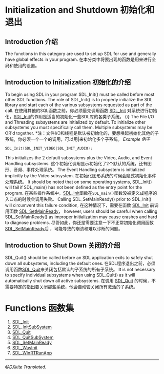 # Initialization and Shutdown 初始化和退出
 
## Introduction 介绍
The functions in this category are used to set up SDL for use and generally have global effects in your program.
在本分类中将要出现的函数是用来进行全局和使用的设置。
## Introduction to Initialization 初始化的介绍
To begin using SDL in your program SDL_Init() must be called before most other SDL functions. The role of SDL_Init() is to properly initialize the SDL library and start each of the various subsystems requested as part of the call.
在使用其他的SQL函数之前，你必须最先调用函数 [SDL_Init](../Functions/SDL_Init.md) 对系统进行初始化，[SDL_Init](../Functions/SDL_Init.md)的作用是适当的初始化一些SDL库的各类子系统。
{i} The File I/O and Threading subsystems are initialized by default. To initialize other subsystems you must specifically call them. Multiple subsystems may be OR'd together.
*注：文件I/O和线程是默认被初始化的，要想唤起初始化其他的子系统，你必须一个一个的调用，可以用|来初始化多个子系统。
*Example 例子*
```c
SDL_Init(SDL_INIT_VIDEO|SDL_INIT_AUDIO);
```
This initializes the 2 default subsystems plus the Video, Audio, and Event Handling subsystems.
这个初始化调用显示初始化了2个默认的系统，还有图形、音频、事件处理系统。
The Event Handling subsystem is initialized implicitly by the Video subsystem.
在初始化图形系统的时候会隐式初始化事件处理系统。
It should be noted that on some operating systems, SDL_Init() will fail if SDL_main() has not been defined as the entry point for the program.
在某些操作系统中，[SDL_Init](../Functions/SDL_Init.md)函数在`SDL_main()`函数没被定义成程序的入口点的时候会调用失败。
Calling SDL_SetMainReady() prior to SDL_Init() will circumvent this failure condition,
在这种情况下，需要在函数 [SDL_Init](../Functions/SDL_Init.md) 前调用函数 [SDL_SetMainReady](../Functions/SDL_SetMainReady.md)，
however, users should be careful when calling SDL_SetMainReady() as improper initialization may cause crashes and hard to diagnose problems. 
尽管如此，你还是需要注意一下不正常初始化调用函数 [SDL_SetMainReady](../Functions/SDL_SetMainReady.md)后 ，可能导致的崩溃和难以诊断的问题。

## Introduction to Shut Down 关闭的介绍

SDL_Quit() should be called before an SDL application exits to safely shut down all subsystems, including the default ones.
在SDL程序退出之前，必须调用函数[SDL_Quit](../Functions/SDL_Quit.md)来关闭包括默认的子系统的所有子系统。
It is not necessary to specify individual subsystems when using SDL_Quit() as it will automatically shut down all active subsystems.
在调用 [SDL_Quit](../Functions/SDL_Quit.md) 的时候，不需要特定的指出要关闭那些系统，他会自动管关闭所有激活的子系统。



# Functions 函数集
1. [SDL_Init](../Functions/SDL_Init.md)
2. [SDL_InitSubSystem](../Functions/SDL_InitSubSystem.md)
3. [SDL_Quit](../Functions/SDL_Quit.md)
4. [SDL_QuitSubSystem](../Functions/SDL_QuitSubSystem.md)
5. [SDL_SetMainReady](../Functions/SDL_SetMainReady.md)
6. [SDL_WasInit](../Functions/SDL_WasInit.md)
7. [SDL_WinRTRunApp](../Functions/SDL_WinRTRunApp.md)

-------------------------------------------------------------------
*@[DXkite](https://github.com/DXkite) Translated.*